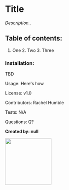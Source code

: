 
# **Title**
*Description..*

## Table of contents: 
1. One 2. Two 3. Three

### Installation: 
TBD

Usage: Here's how

License: v1.0

Contributors: Rachel Humble

Tests: N/A

Questions: Q?

    
**Created by: null** 
    
<img src="https://avatars2.githubusercontent.com/u/58493428?v=4" height="150" width="150">